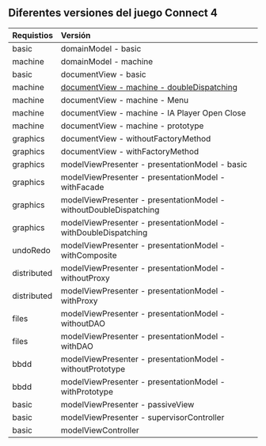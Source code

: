 ## Diferentes versiones del juego Connect 4

| Requistios  | Versión |
|:------------- |:-------------|
| basic  | domainModel - basic|
| machine | domainModel - machine |
| basic | documentView - basic |
| machine | [documentView - machine - doubleDispatching](https://github.com/js-rom/connect4/tree/v1.0) |
| machine | documentView - machine - Menu |
| machine | documentView - machine - IA Player Open Close |
| machine | documentView - machine - prototype |
| graphics | documentView - withoutFactoryMethod |
| graphics | documentView - withFactoryMethod |
| graphics | modelViewPresenter - presentationModel - basic |
| graphics | modelViewPresenter - presentationModel - withFacade |
| graphics | modelViewPresenter - presentationModel - withoutDoubleDispatching |
| graphics | modelViewPresenter - presentationModel - withDoubleDispatching |
| undoRedo | modelViewPresenter - presentationModel - withComposite |
| distributed | modelViewPresenter - presentationModel - withoutProxy |
| distributed | modelViewPresenter - presentationModel - withProxy |
| files | modelViewPresenter - presentationModel - withoutDAO |
| files | modelViewPresenter - presentationModel - withDAO |
| bbdd | modelViewPresenter - presentationModel - withoutPrototype |
| bbdd | modelViewPresenter - presentationModel - withPrototype |
| basic | modelViewPresenter - passiveView |
| basic | modelViewPresenter - supervisorController |
| basic | modelViewController |



